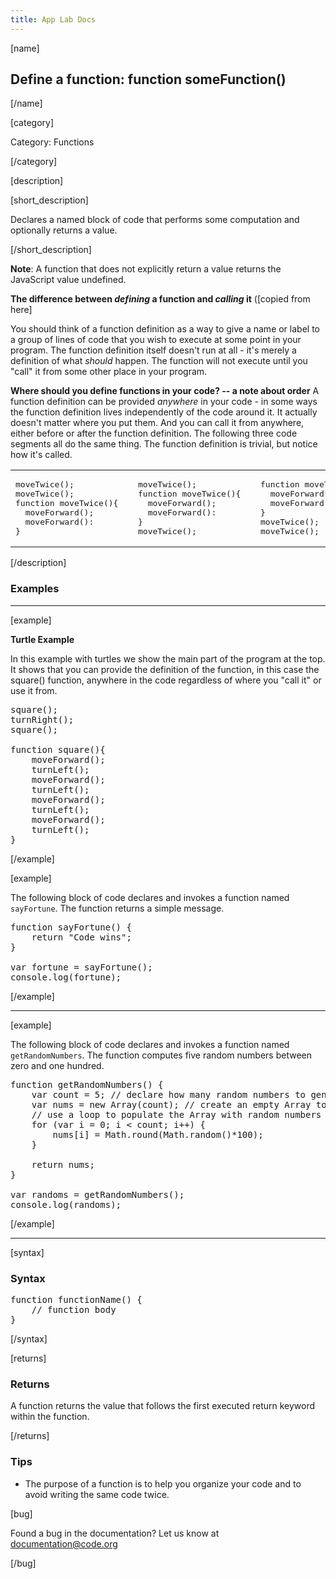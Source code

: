 ```yaml
---
title: App Lab Docs
---
```


[name]

## Define a function: function someFunction()

[/name]


[category]

Category: Functions

[/category]

[description]

[short_description]

Declares a named block of code that performs some computation and optionally returns a value.

[/short_description]

**Note**: A function that does not explicitly return a value returns the JavaScript value undefined.

**The difference between *defining* a function and _calling_ it** ([copied from here]

You should think of a function definition as a way to give a name or label to a group of lines of code that you wish to execute at some point in your program.  The function definition itself doesn't run at all - it's merely a definition of what *should* happen.  The function will not execute until you "call" it from some other place in your program.   

**Where should you define functions in your code? -- a note about order**
A function definition can be provided *anywhere* in your code - in some ways the function definition lives independently of the code around it. It actually doesn't matter where you put them. And you can call it from anywhere, either before or after the function definition.  The following three code segments all do the same thing.  The function definition is trivial, but notice how it's called.

<table>
<tr>
<td width=33%><pre>
moveTwice();  
moveTwice();  
function moveTwice(){  
  moveForward();
  moveForward():
}    
</pre></td>
<td width=33%><pre>
moveTwice(); 
function moveTwice(){  
  moveForward();
  moveForward():
}    
moveTwice();</pre></td>
<td width=33%><pre>
function moveTwice(){  
  moveForward();
  moveForward():
}    
moveTwice();  
moveTwice();  
</pre></td></tr></table>



[/description]

### Examples
____________________________________________________
[example]

**Turtle Example**

In this example with turtles we show the main part of the program at the top.  It shows that you can provide the definition of the function, in this case the square() function, anywhere in the code regardless of where you "call it" or use it from.

<pre>
square();
turnRight();
square();

function square(){
	moveForward();
	turnLeft();
	moveForward();
	turnLeft();
	moveForward();
	turnLeft();
	moveForward();
	turnLeft();
}
</pre>
[/example]

[example]

The following block of code declares and invokes a function named `sayFortune`. The function returns a simple message.

<pre>
function sayFortune() {
    return "Code wins";
}

var fortune = sayFortune();
console.log(fortune);
</pre>

[/example]

____________________________________________________

[example]

The following block of code declares and invokes a function named `getRandomNumbers`. The function computes five random numbers between zero and one hundred.

<pre>
function getRandomNumbers() {
    var count = 5; // declare how many random numbers to generate
    var nums = new Array(count); // create an empty Array to store the random numbers
    // use a loop to populate the Array with random numbers
    for (var i = 0; i < count; i++) {
        nums[i] = Math.round(Math.random()*100);
    }

    return nums;
}

var randoms = getRandomNumbers();
console.log(randoms);
</pre>

[/example]

____________________________________________________

[syntax]

### Syntax
<pre>
function functionName() {
    // function body
}
</pre>

[/syntax]

[returns]

### Returns
A function returns the value that follows the first executed return keyword within the function.

[/returns]

### Tips
- The purpose of a function is to help you organize your code and to avoid writing the same code twice.

[bug]

Found a bug in the documentation? Let us know at documentation@code.org

[/bug]
